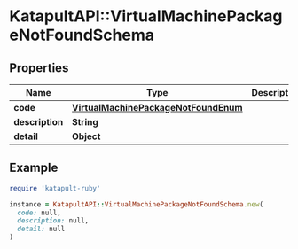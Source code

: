 # KatapultAPI::VirtualMachinePackageNotFoundSchema

## Properties

| Name | Type | Description | Notes |
| ---- | ---- | ----------- | ----- |
| **code** | [**VirtualMachinePackageNotFoundEnum**](VirtualMachinePackageNotFoundEnum.md) |  | [optional] |
| **description** | **String** |  | [optional] |
| **detail** | **Object** |  | [optional] |

## Example

```ruby
require 'katapult-ruby'

instance = KatapultAPI::VirtualMachinePackageNotFoundSchema.new(
  code: null,
  description: null,
  detail: null
)
```

